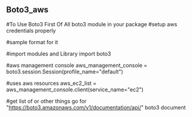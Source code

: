 Boto3_aws
-------


#To Use Boto3 First Of All boto3 module in your package
#setup aws credentials properly 

#sample format for it

#import modules and Library
import boto3

#aws management console
aws_management_console = boto3.session.Session(profile_name="default")

#uses aws resources
aws_ec2_list = aws_management_console.client(service_name="ec2")

#get list of or other things go for "https://boto3.amazonaws.com/v1/documentation/api/"      boto3 document 
